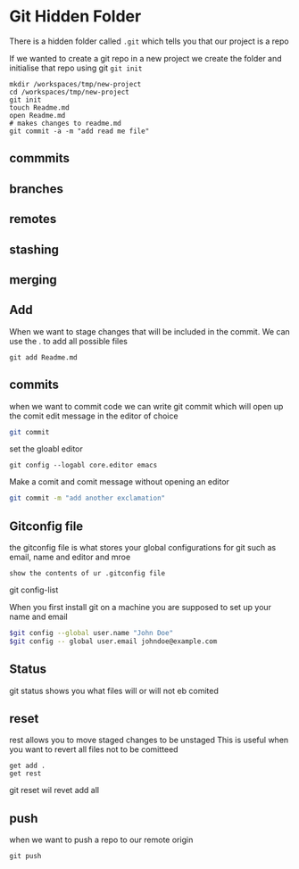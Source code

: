 
# Git Hidden Folder

There is a hidden folder called `.git` which tells you that our project is a repo
 
If we wanted to create a git repo in a new project we create the folder and initialise that repo using git `git init`

```
mkdir /workspaces/tmp/new-project
cd /workspaces/tmp/new-project
git init
touch Readme.md 
open Readme.md
# makes changes to readme.md
git commit -a -m "add read me file"
```

## commmits

## branches

## remotes

## stashing

## merging

## Add

When we want to stage changes that will be included in the commit. We can use the . to add all possible files

```
git add Readme.md 
```

## commits

when we want to commit code we can write git commit which will open up the comit edit message in the editor of choice
```sh
git commit
```
set the gloabl editor
```
git config --logabl core.editor emacs
```

Make a comit and comit message without opening an editor
```sh
git commit -m "add another exclamation"
```

## Gitconfig file
the gitconfig file is what stores your global configurations for git such as email, name and editor and mroe 

```
show the contents of ur .gitconfig file
```
git config-list

When you first install git on a machine you are supposed to set up your name and email

```sh
$git config --global user.name "John Doe"
$git config -- global user.email johndoe@example.com
```

## Status

git status shows you what files will or will not eb comited

## reset 

rest allows you to move staged changes to be unstaged
This is useful when you want to revert all files not to be comitteed


```
get add .
get rest
```
git reset wil revet add all


## push

when we want to push a repo to our remote origin

```
git push
```